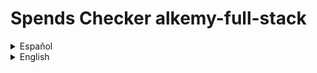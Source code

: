 
# Spends Checker alkemy-full-stack

<details>

  <summary>Español</summary>

  Una aplicación para administración de presupuesto personal, donde puedes guardar con detalle tus ingresos y egresos de dinero y ver un balance de tus operaciones registradas. También puedes tener una mejor organización de ellas clasificándolas por concepto, tipo y categoría.

  ## Motivación para el proyecto

  Este es un proyecto desarrollado para el [desafío Full Stack JS](https://drive.google.com/file/d/1LUY2tZ_OhShoSE2g9cYGGKM1ioFj0MhE/view?usp=sharing) de la aceleración de [Alkemy](https://www.alkemy.org/). Tomé como un reto personal el realizarlo en el menor tiempo posible con una deadline de diez días y aplicar el nuevo conocimiento adquirido en PostgreSQL, Sequelize, Redux Toolkit y Material UI, reforzando la práctica de React.

  ## Estado actual

  El proyecto se encuentra terminado en su mayor parte. En lo relativo a la consigna a cumplir, sólo resta crear un observer que restrinja el renderizado de los registros a diez y únicamente muestre los restantes si el usuario así lo solicita. Además, aunque el diseño que responda a los distintos tamaños de pantalla funciona, se lo ve bastante pobre, debiendo revisar puntos claves para una mejor experiencia del usuario. La página de inicio claramente necesita una mejora. Por otro lado, personalmente considero de importancia agregar algunas funcionalidades extra. Aunque la aplicación es sencilla, resulta básico el permitir agregar y quitar opciones a los filtros a gusto, la posibilidad de acotar los registros a fechas determinadas y que el usuario pueda disponer de otra suma resultante de los filtros aplicados. Considerando el código, algunos componentes aún pueden ser modularizados de mejor manera.

  ## Instalación

  Para instalar esta aplicación y probarla en desarrollo necesitas tener instaladas en tu computadora versiones actualizadas de Node.js, NPM y Git para poder:

  1. Crear e ir a un nuevo directorio.
  2. Inicializar un nuevo repositorio con el comando "git init".
  3. Obtener este repositorio con el comando "git pull https://github.com/andressiri/alkemy-full-stack".
  4. Instalar las dependencias del directorio raíz con el comando "npm install".
  5. Ir al directorio "frontend" e instalar las dependencias con el comando "npm install" nuevamente.
  6. Crear la base de datos PostgreSQL requerida:

      <details>

        <summary>Instalar el servidor PostgreSQL en tu computadora.</summary>

        - Descargar el instalador en [el sitio oficial](https://www.postgresql.org/download/).
        - En Windows considerar que es necesario haber ingresado como administrador o superusuario para realizar la instalación. De ser necesario, se recomienda seguir [las instrucciones para Windows provistas en el sitio oficial](https://www.enterprisedb.com/docs/supported-open-source/postgresql/installer/02_installing_postgresql_with_the_graphical_installation_wizard/01_invoking_the_graphical_installer/).
        - En Mac OS considerar que hay que correr el paquete dmg descargado como usuario administrador. De ser necesario, se recomienda seguir [las instrucciones para Mac OS provistas en el sitio oficial](https://www.enterprisedb.com/postgres-tutorials/installation-postgresql-mac-os).
        - En Ubuntu para Linux seguir [ las instrucciones provistas en el sitio oficial para Ubuntu](https://www.enterprisedb.com/postgres-tutorials/how-install-postgres-ubuntu).
        - Necesitarás la constraseña que ingreses en la instalación para conectarte a la base de datos.

      </details>

      <details>

        <summary>Crear la base de datos y sus tablas:</summary>

        <blockquote>

        <details>

        <summary><strong>Recomendado</strong>: correr el archivo createDatabase.sql provisto en este repositorio.</summary>

        - Conectar a la consola "SQL shell (psql)" (instalada al instalar el servidor PostgreSQL). Los valores por defecto para la conexión son:

            - para Server: "localhost".
            - para Database: "postgres".
            - para Port: "5432".
            - para Username: "postgres".

        Inmediatamente después de ingresar el nombre de usuario (Username), se debe ingresar la contraseña para ese usuario. Para el usuario por defecto (postgres), es la contraseña que se ingresó durante la instalación.
        - Ya en la consola psql correr el comando "\i ruta/a/createDatabase.sql;", donde "ruta/a/" es la ruta al directorio raíz del proyecto. En caso de tener problemas con el nombre de la ruta, considerar cambiar el nombre de los directorios, o mejor aún, simplemente copiar el archivo createDatabase.sql a otro directorio y correrlo desde ahí. También considerar que la ruta puede fallar si no se usa el estilo de barra Unix ("/").
        - Una vez realizado lo anterior con éxito, el proceso debería crear una base de datos llamada andres-siri-alkemy-test, conectarse a ella, crear dos tablas (people y records) y hacer varias (31) inserciones para un usuario falso provisto para probar la aplicación. El email de este usuario es "user@fake.test" y su contraseña es "123456".
        - Si por algún motivo no es posible instalar el archivo createDataba.sql, se puede correr las líneas del archivo en la consola psql o usar pgAdmin 4.

        </details>

        <details>

        <summary>Crearlas usando pgAdmin 4</summary>

        1. Abrir la aplicación "pgAdmin 4" (instalada con el servidor PostgreSQL).
        2. Usar la contraseña que se ingresó durante la instalación.

            ![enter installation password](/assets/README/postgre%20pgadmin/0.%20Enter%20installation%20password.png)

        3. Crear una nueva base de datos.

            ![create a new database](/assets/README/postgre%20pgadmin/1.%20Create%20Database.png)

        4. Nombrarla "andres-siri-alkemy-test" o un nombre a elección.

            ![create a new database menu](/assets/README/postgre%20pgadmin/2.%20Create%20Database%20menu.png)

        5. Crear la primer tabla.

            ![create first table](/assets/README/postgre%20pgadmin/3.%20Create%20first%20table.png)

        6. Nombrar la primer tabla como "people".

            ![name first table](/assets/README/postgre%20pgadmin/4.%20Name%20first%20table.png)

        7. Definir las columnas de la tabla "people".

            ![define first table](/assets/README/postgre%20pgadmin/5.%20Define%20first%20table.png)

        8. Crear la restricción de valor único para la columna "email".

            ![set email unique constraint name](/assets/README/postgre%20pgadmin/6.%20Set%20email%20unique%20constraint%201.png)

            ![set email unique constraint column](/assets/README/postgre%20pgadmin/7.%20Set%20email%20unique%20constraint%202.png)

        9. Crear una segunda tabla.

            ![create a second table](/assets/README/postgre%20pgadmin/8.%20Create%20second%20table.png)

        10. Nombrar la segunda tabla como "records".

            ![name second table](/assets/README/postgre%20pgadmin/9.%20Name%20second%20table.png)

        11. Definir las columnas de la tabla "records".

            ![define second table](/assets/README/postgre%20pgadmin/10.%20Define%20second%20table.png)

        12. Crear la restricción de llave foránea para la columna "user_uuid".

            ![set foreign key constraint name](/assets/README/postgre%20pgadmin/11.%20Set%20foreign%20key%20constraint%20to%20user_uuid%201.png)

            ![set foreign key constraint conditions](/assets/README/postgre%20pgadmin/12.%20Set%20foreign%20key%20constraint%20to%20user_uuid%202.png)

        13. Crear la restricción de valores válidos para la columna "operation_type".

            ![set operation_type constraint name](/assets/README/postgre%20pgadmin/13.%20Set%20operation_type%20valid%20values%201.png)

            ![set operation_type constraint conditions](/assets/README/postgre%20pgadmin/14.%20Set%20operation_type%20valid%20values%202.png)

        </details>

        </blockquote>

      </details>

  7. Crear un archivo .env en el directorio raíz con las siguientes variables:

          NODE_ENV = development
          DB_NAME = < andres-siri-alkemy-test o el nombre de tu base de datos PostgreSQL >
          DB_USERNAME = < "postgres" (default) o tu nombre de usuario para esa base de datos de PostgreSQL >
          DB_PASSWORD = < la contraseña para ese usuario de PostgreSQL >
          JWT_SECRET = < una cadena que quieras usar como secreto para el token de JWT >
          MAILER_MAIL = < tu dirección de email de <strong>gmail</strong> >
          MAIL_PASSWORD" = < tu "contraseña de aplicación" generada desde google" > (no es la constraseña de tu email)

      <details>

      <summary>Cómo generar una contraseña de aplicación en Google</summary>

      Para generar una nueva contraseña de aplicación seguir los siguientes pasos:

      1. En una nueva pestaña de Chrome ir a "Gestionar tu cuenta de Google".

          ![gestionar tu cuenta de google](/assets/README/gmail%20application%20password/1.%20Gestionar%20tu%20cuenta%20de%20Google.png)

      2. Ir a "Iniciar sesión en Google" en la sección de "Seguridad" y clickear en "Contraseñas de aplicaciones". Notar que es necesario tener la verificación en dos pasos activada para poder hacer esto.

          ![ir a contraseñas de aplicaciones](/assets/README/gmail%20application%20password/2.%20Ir%20a%20contrase%C3%B1as%20de%20aplicaciones.png)

      3. Crear una nueva constraseña de aplicación, el nombre es indistinto.

          ![crear una nueva constraseña de aplicación](/assets/README/gmail%20application%20password/3.%20Crear%20una%20nueva%20contrase%C3%B1a%20de%20aplicaci%C3%B3n.png)

      4. Obtener la nueva contraseña de aplicación creada.

          ![obtener la nueva contraseña de aplicación](/assets/README/gmail%20application%20password/4.%20Obtener%20la%20constrase%C3%B1a%20de%20aplicaci%C3%B3n.png)

      </details>

  8. Finalmente, para correr el cliente en el puerto 3000 usar el comando "npm run client" en el directorio raíz, y para el servidor en el puerto 8080 usar el comando "npm run server", también en el directorio raíz.

  ## Documentación de la API

  La API que brinda el servidor, creada para la aplicación, está [documentada y publicada con Postman](https://documenter.getpostman.com/view/16003276/Uyxeonsr). Ahí puedes cargar y correr la API en postman directamente o usar postman en el navegador, utilizando el botón que dice "Run in Postman" ubicado en la esquina superior derecha de la ventana.

  ![API postman documentation](/assets/README/API/API%20postman%20documentation.png)

  ## Organización del código
  
  El código está organizado en archivos y directorios teniendo en cuenta la separación de intereses lo más posible. De esta manera los archivos tratan de ser lo más concisos que puedan y hacerse cargo de una sola acción de ser posible, incluso dando como resultado un archivo realmente corto, como algunos controladores en el directorio backend. Pero algunos de ellos deben agrupar varias acciones para encapsular una funcionalidad o una lógica, incluso si resultan en un archivo realmente largo, como los "slices" para el manejo de estados. Dicho esto, la mayor parte de la estructura y los nombres de los directorios en frontend siguen lo que es dado al usar "create-react-app" y el paquete "react-redux" que incluye Redux Toolkit.

  ## Tecnologías utilizadas

  Esta sección lista las tecnologías o frameworks que fueron utilizados para hacer le proyecto, con una breve descripción y la razón o intención de utlizarlas.

  <details>

  <summary>Node JS</summary>

  [Node.js](https://nodejs.org/es) es un entorno de ejecución orientado a eventos asíncronos para JavaScript construido con [V8, motor de JavaScript de Chrome](https://v8.dev/), y diseñado para crear aplicaciones network escalables. Por supuesto Node.js tiene varios pros y contras comparado con otros lenguajes y frameworks con los que compite, pero las principales razones que explican por qué lo elegí para este pequeño proyecto son, primero, por la ventaja de poder utilizar "Javascript en todos lados", siendo que Node.js soporta Javascript tanto en el lado del cliente como en el lado del servidor, y segundo, el vasto repositorio de librerías al que se tiene acceso con Node Package Manager.

  </details>

  <details>

  <summary>Express</summary>

  [Express](https://expressjs.com/es) es una infraestructura web rápida, minimalista y flexible para Node.js que proporciona un conjunto sólido de prestaciones. La principal razón por la cual la elegí es que, sin agregar muchas restricciones, hace mucho más claro y fácil el control de las peticiones y las respuestas y el diseño de rutas con, como dice en su sitio oficial, "con miles de métodos de programa de utilidad HTTP y middleware a su disposición".

  </details>
  
  <details>

  <summary>PostgreSQL</summary>

  [PostgreSQL](https://www.postgresql.org/) es un poderoso sistema de bases de datos objeto-relacional. Como fue requerida una base de datos relacional en el desafío la elegí, pero una de las razones para tomar esta decisión en lugar de elegir otra base de datos relacional es que es de código abierto con más de 30 años de actividad y hay una gran cantidad de información fácil de encontrar que describe cómo instalarla y utilizarla en la documentación oficial. Otra razón importante es que algunas funciones, como crear, actualizar o eliminar, en mi opinión, tienen un mejor retorno de información luego de que la acción es realizada.

  </details>

  <details>

  <summary>Sequelize</summary>

  [Sequelize](https://sequelize.org/) es un moderno Mapeador de Objetos Relacionales u ORM (por las siglas en inglés de Object Relational Mapping) para TypeScript y Node.js en conjunto con PostgresSQL y otras bases de datos relacionales SQL. Siendo un ORM, Sequelize me permite acceder a la base de datos usando una lógica orientada a objetos con Javascript, una gran ventaja considerando que me fue solicitado que las URLS de mi servidor respondan utilizando datos JSON. 

  </details>

  <details>

  <summary>Json Web Token</summary>

  [JSON Web Token (JWT)](https://jwt.io/) es un estándar abierto ([RFC 7519](https://datatracker.ietf.org/doc/html/rfc7519)) que define una forma compacta y contenida en sí misma de transmitir de forma segura información entre dos partes en formato de objeto JSON. Esta información puede ser verificada y es confiable porque está cifrada digitalmente, ya que los tokens pueden ser cifrados utilizando un secreto o un par de llaves público/privado. Elegí esto para mis métodos de autorización y autenticación porque resulta en una manera bastante sencilla de llevarlos a cabo y, habiendo utilizado [Passport](https://www.passportjs.org/) antes, quería aprender algo más. Lo encontré mejor porque tiene menos restricciones, aunque Passport provea un middleware ya incluído que tuve que desarrollar en este caso.

  </details>

  <details>

  <summary>React JS</summary>

  [React](https://es.reactjs.org/) es una librería de Javascript de código abierto eficiente, declarativa, y flexible para construir interfaces de usuario simples, rápidas, y escalables para el frontend de aplicaciones web. Utiliza JSX que es una extensión de sintaxis de JavaScript que permite mezclar HTML, lo que facilita el desarrollo de componentes. Como yo ya he elegido aprender React primero en mi proceso de aprendizaje, decidí utilizarlo nuevamente para este proyecto para aprender más y ganar experiencia. Elegí React en su momento por recomendaciones, siendo que estoy de acuerdo con las razones que me dieron: que es más fácil de aprender y usar en un principio y que tiene un enorme potencial cuando se lo aprende en profundidad, que tiene un gran apoyo de la comunidad y que es empleado ampliamente en el mercado laboral IT; junto con otras ventajas tecnológicas como un renderizado rápido.

  </details>

  <details>

  <summary>Redux - Redux Toolkit</summary>

  [Redux](https://es.redux.js.org/) es un contenedor predecible del estado de aplicaciones JavaScript que ayuda a manejarlo y escribir aplicaciones que se comporten consistentemente. [Redux Toolkit](https://redux-toolkit.js.org/) es el set de herramientas oficial, estructurado y con baterías incluídas para un desarrollo eficiente con Redux, construído sobre Redux pero con muchas más ventajas. Decidí utilizarlos con la intención de aprender más tecnologías, conocía Redux pero nunca la había implementado en un proyecto, siempre me pareció correcto y más fácil y mejor usar el contexto de React. Pero el conocer Redux Toolkit me hizo querer probarlos, y encontré una tecnología fantástica. Aún teniendo mucho que aprender, me resultan excelentes para manejar las peticiones a APIs con createAsyncThunk y una gran manera de mejorar la separación de intereses creando fragmentos ( o rebanadas- slices) del estado para manejarlo.

  </details>

  <details>

  <summary>Material UI</summary>

  [Material UI](https://mui.com/) es un proyecto de código abierto que cuenta con componentes de React que implementan Material Design de Google. Estaba decidido a empezar mi viaje con los frameworks de css para frontend e iba a construir una aplicación de React pequeña y simple, entonces en esa situación me vi atraído hacia Material UI, teniendo en consderación [Bootstrap](https://getbootstrap.com/) para aprender más adelante. También intenté sacar ventaja de la paleta de colores que viene por default gracias al diseño "material".

  </details>

  <details>

  <summary>Extra libraries</summary>

  - [bcryptjs](https://www.npmjs.com/package/bcryptjs): es una librería que ayuda a encriptar las constraseñas, para una mejor seguridad.
  - [express-session](https://www.npmjs.com/package/express-session): ayuda a crear un middleware de sesión, que necesitaba para poder almacenar el código y la dirección de correo electrónico para el proceso de verificación de identidad del usuario.
  - [express-async-handler](https://www.npmjs.com/package/express-async-handler): un middleware simple para manejar excepciones dentro de una ruta asíncrona de express y pasarlas a un controlador de error de express, que también usé porque resulta en un código mucho más claro y limpio.
  - [nodemailer](https://nodemailer.com/about/): es un módulo para aplicaciones de Node.js que permite enviar correos elctrónicos de manera muy fácil.
  - [axios](https://axios-http.com/): es un cliente HTTP basado en promesas para node.js y el navegador, no es que lo necesitara realmente, solo intenté cambiar fetch y aprender axios también.
  - [material-react-toastify](https://www.npmjs.com/package/material-react-toastify): permite agregar barritas de notificaciones a la aplicación de manera sencilla, y esta creado en cumplimiento con la hoja de especificaciones de diseño de Material.io.
  - [react-router-dom](https://v5.reactrouter.com/): es la librería de mapeo de rutas de React estándar, mantiene la Interfaz de Usuario en sintonía con la URL y tiene una colección de componentes de navegación.
  - [react-beforeunload](https://www.npmjs.com/package/react-beforeunload): Un componente y hook de React que escucha el evento beforeunload de la ventana.

  </details>

</details>

<details>

  <summary>English</summary>

  An app for personal budget administration, where you can save your money incomes and outcomes with detail and see a balance of your registered operations. You can also get a better organization sorting them by concept, type and category.

  ## Motivation for the project

  This is a project developed for the [Full Stack Challenge JS](https://drive.google.com/file/d/1LUY2tZ_OhShoSE2g9cYGGKM1ioFj0MhE/view?usp=sharing) of [Alkemy's](https://www.alkemy.org/) acceleration. I took it as a personal defiance making it in the lesser time possible with a ten days deadline and apply the recently acquired knowledge of PostgreSQL, Sequelize, Redux Toolkit and Material UI, strengthening the React practice.

  ## Build status

  The project is mostly finished. In relation to the assignment to fulfill, it's just missing the creation of an observer that restricts the records rendering to ten and just shows the rest of them if the user requires to do so. Furthermore, besides the design is responsive, it seems pretty poor, so it's important to check some breakpoints for a better user experience. The landing page clearly needs an improvement. On the other hand, I personally think that it is important to incorporate some functionalities, like allow adding or deleting options to the filters as pleased, the possibility to delimit the records to certain dates and that the user can have another addition after filters are applied. Regarding the code, some components may be modularized in a better way.

  ## Installation
  
  To install this app for development mode testing you need to have installed in your computer updated versions of Node.js, NPM and Git in order to follow this steps:

  1. Create and go to a new directory.
  2. Initialize a new repository with "git init" command.
  3. Git pull this repository with "git pull https://github.com/andressiri/alkemy-full-stack" command.
  4. Install root directory dependencies with "npm install" command.
  5. Move to "frontend" directory and install client dependencies with the "npm install" command again.
  6. Create the PostgreSQL required database:

      <details>

        <summary>Install PostgreSQL server in your computer.</summary>

        - Download the installer at [official site](https://www.postgresql.org/download/).
        - In Windows consider you need to be logged as administrator or superuser to perform and installation. If needed, follow the [instructions provided at official site for Windows](https://www.enterprisedb.com/docs/supported-open-source/postgresql/installer/02_installing_postgresql_with_the_graphical_installation_wizard/01_invoking_the_graphical_installer/).
        - In Mac OS consider you have to run the downloaded dmg package as administrator user. If needed, follow the [instructions provided at official site for Mac OS](https://www.enterprisedb.com/postgres-tutorials/installation-postgresql-mac-os).
        - In Ubuntu for Linux follow the [instructions provided at official site for Ubuntu](https://www.enterprisedb.com/postgres-tutorials/how-install-postgres-ubuntu).
        - You will need the password your enter in the installation to connect to the database.

      </details>

      <details>

        <summary>Create the database and it's tables:</summary>

        <blockquote>

        <details>

        <summary><strong>Recommended</strong>: run the createDatabase.sql file provided in this repository.</summary>

        - Connect to the "SQL shell (psql)" console (installed with the PostgreSQL server). The default values for connection are: 

            - for Server: "localhost".
            - for Database: "postgres".
            - for Port: "5432".
            - for Username: "postgres".

        Right after entering the username, you should enter the password for that user. For the default user (postgres), it is the password you provided in the installation.
        - In the psql console run the command "\i path/to/createDatabase.sql;", where "path/to/" is the path to this project root folder. If you have problems with the path name, consider changing the directories names or, better, just copy the createDatabase.sql file to another directory and run it from there. Also notice that the path may be wrong if you don't use the Unix style slash ("/").
        - Once you have successfully done this, it should create a database named andres-siri-alkemy-test, connect to it, create two tables (people and records) and make many (31) insertions for a fake user created for testing. This user email is "user@fake.test" and it's password is "123456".
        - If for some reason you can't install the createDataba.sql file, you can run the lines of that file in the psql console or use pgAdmin 4.

        </details>

        <details>

        <summary>Create them using pgAdmin 4</summary>

        1. Open the "pgAdmin 4" application (installed with the PostgreSQL server).
        2. Use the password you entered during the installation.

            ![enter installation password](/assets/README/postgre%20pgadmin/0.%20Enter%20installation%20password.png)

        3. Create a new database.

            ![create a new database](/assets/README/postgre%20pgadmin/1.%20Create%20Database.png)

        4. Name it "andres-siri-alkemy-test" or a name of your choice.

            ![create a new database menu](/assets/README/postgre%20pgadmin/2.%20Create%20Database%20menu.png)

        5. Create the first table.

            ![create first table](/assets/README/postgre%20pgadmin/3.%20Create%20first%20table.png)

        6. Name the first table as "people".

            ![name first table](/assets/README/postgre%20pgadmin/4.%20Name%20first%20table.png)

        7. Define "people" table columns.

            ![define first table](/assets/README/postgre%20pgadmin/5.%20Define%20first%20table.png)

        8. Set "email" column unique constraint.

            ![set email unique constraint name](/assets/README/postgre%20pgadmin/6.%20Set%20email%20unique%20constraint%201.png)

            ![set email unique constraint column](/assets/README/postgre%20pgadmin/7.%20Set%20email%20unique%20constraint%202.png)

        9. Create a second table.

            ![create a second table](/assets/README/postgre%20pgadmin/8.%20Create%20second%20table.png)

        10. Name second table as "records".

            ![name second table](/assets/README/postgre%20pgadmin/9.%20Name%20second%20table.png)

        11. Define "records" table columns.

            ![define second table](/assets/README/postgre%20pgadmin/10.%20Define%20second%20table.png)

        12. Set foreign constraint to the "user_uuid" column.

            ![set foreign key constraint name](/assets/README/postgre%20pgadmin/11.%20Set%20foreign%20key%20constraint%20to%20user_uuid%201.png)

            ![set foreign key constraint conditions](/assets/README/postgre%20pgadmin/12.%20Set%20foreign%20key%20constraint%20to%20user_uuid%202.png)

        13. Set operation_type column valid values.

            ![set operation_type constraint name](/assets/README/postgre%20pgadmin/13.%20Set%20operation_type%20valid%20values%201.png)

            ![set operation_type constraint conditions](/assets/README/postgre%20pgadmin/14.%20Set%20operation_type%20valid%20values%202.png)

        </details>

        </blockquote>

      </details>

  7. Create a .env file at the root directory with the following variables:

          NODE_ENV = development
          DB_NAME = < andres-siri-alkemy-test or your PostgreSQL database name >
          DB_USERNAME = < "postgres" (default) or your PostgreSQL user name >
          DB_PASSWORD = < your PostgreSQL password for previous username >
          JWT_SECRET = < whatever you want, to use as JWT secret >
          MAILER_MAIL = < your <strong>gmail</strong> email address >
          MAIL_PASSWORD" = < the "application password" generated with google > (not your email password)

      <details>

      <summary>How to generate application password</summary>

      To generate a new application password follow the next steps:

      1. In a new Chrome tab go to "Manage your Google Account".

          ![go to Manage your Google Account](/assets/README/gmail%20application%20password/1.%20Manage%20your%20google%20account.png)

      2. Go to "Signing in to Google" in the "Security" section and click into "App passwords". Notice you must have your 2-Step Verification activated in order to do this.

          ![go to app passwords](/assets/README/gmail%20application%20password/2.%20Go%20to%20app%20passwords.png)

      3. Create a new application password, you can name it as you want.

          ![create a new application password](/assets/README/gmail%20application%20password/3.%20Create%20a%20new%20application%20password.png)

      4. Get the new password created.

          ![get the new password](/assets/README/gmail%20application%20password/4.%20Get%20the%20new%20password.png)

      </details>

  8. Finally, to run the client at port 3000 use "npm run client" command at root directory, and for the server at port 8080 use "npm run server" command, also at root directory.

  ## API documentation

  The API that provides the server, created for the application, is [documented and published with Postman](https://documenter.getpostman.com/view/16003276/Uyxeonsr). There you can load and run the API in postman directly or use postman in the web browser, using the button that says "Run in Postman" located in the right superior corner of the window.

  ![API postman documentation](/assets/README/API/API%20postman%20documentation.png)

  ## Code arrangement
  
  The code is arranged in files and directories taking in consideration the separation of concerns the most possible. In that way files try to be the more consice they can be and take care of just one action if possible, even giving as result really short files, like some controllers at the backend directory. But some of them must group many actions to encapsulate a functionality or a logic, even if it results in a really large file, like the states management slices. With that said, most of the structure and directories names at frontend follow what is given by using "create-react-app" and "react-redux" package that includes Redux Toolkit.

  ## Technologies used

  This section lists technologies or frameworks that have been used to do the project, with a brief description and the reason or intention of using them.

  <details>

  <summary>Node JS</summary>

  [Node.js](https://nodejs.org/) is an asynchronous event-driven JavaScript runtime built on [Chrome's V8 JavaScript engine](https://v8.dev/) designed to build scalable network applications. Of course Node.js has many pros and cons compared with other copeting languages and frameworks, but the main reasons that explain why I chose it for this small project are, first, because of the "Javascript everywhere" advantage, as Node.js supports JavaScript both client-side and server-side, and second, the vast libraries repository you can access with the Node Package Manager.

  </details>

  <details>

  <summary>Express</summary>

  [Express](https://expressjs.com/) is a fast, unopinionated and minimalist web framework for Node.js that provides a robust set of features. The main reason I chose it is because, without adding many restrictions, it makes much more clear and easier to control requests and responses and to design routes with, as it says in it's official site, "a myriad of HTTP utility methods and middleware at your disposal".

  </details>
  
  <details>

  <summary>PostgreSQL</summary>

  [PostgreSQL](https://www.postgresql.org/) is a powerful object-relational database system. As it was required a relational database in the challenge I chose it, but one of the reasons for this decision over choosing other relational databases is that it is open-source with over 30 years of active and there is a wealth of information to be found describing how to install and use it through the official documentation. Other important reason is that some features, like create, update or delete, in my opinion, have better feedback or information returned after the action is done.

  </details>

  <details>

  <summary>Sequelize</summary>

  [Sequelize](https://sequelize.org/) is a modern TypeScript and Node.js Object Relational Mapping tool for PostgresSQL and more relational SQL databases. As an ORM Sequelize allows me to access the database using the object-oriented logic with Javascript, a great advantage considering I was required that my server URLS should return JSON data. 

  </details>

  <details>

  <summary>Json Web Token</summary>

  [JSON Web Token (JWT)](https://jwt.io/) is an open standard ([RFC 7519](https://datatracker.ietf.org/doc/html/rfc7519)) that defines a compact and self-contained way for securely transmitting information between parties as a JSON object. This information can be verified and trusted because it is digitally signed. JWTs can be signed using a secret or a public/private key pair. I chose this to use for my authorization and authentication methods as it results in a pretty simple way of doing it, and having used [Passport](https://www.passportjs.org/) before, I wanted to learn something else. I found it better as it has less restrictions, besides Passport provides a middleware built on that I had to develop instead.

  </details>

  <details>

  <summary>React JS</summary>

  [React](https://reactjs.org/) is an efficient, declarative, and flexible open-source JavaScript library for building simple, fast, and scalable user interfaces for frontends of web applications. It uses JSX which is basic JavaScript that allows HTML quoting, what facilitates developing components. As I have chosen to first learn React in my path, I decided to use it again for this project to learn more about it and gain experience. I chose React because it had been recommended to me and I agree that it is easier to learn and use at start and has a giant potencial when learned in depth, it has a strong community support and is widely used in the IT market, with other technological advantages as fast rendering.

  </details>

  <details>

  <summary>Redux - Redux Toolkit</summary>

  [Redux](https://redux.js.org/) is a Predictable State Container for Javascript Apps that helps managing state and write applications that behave consistently. [Redux Toolkit](https://redux-toolkit.js.org/) is the official, opinionated, batteries-included toolset for efficient Redux development, built over Redux but with much more advantages. I decided to use them with the intention of learning more technologies, I knew Redux but never used it properly in a project before, it always seemed easier and a better option to use React context. But knowing about Redux Toolkit made me wanna try it, and I found out a fantastic technology. Still having a lot to learn, I found that it is great for managing queries to APIs with createAsyncThunk and a great way to boost the separation of concerns creating slices to manage the state.

  </details>

  <details>

  <summary>Material UI</summary>

  [Material UI](https://mui.com/) is an open-source project that features React components that implement Google's Material Design. I was decided to start my journey with frontend css frameworks and I was going to build a small and simple React application, so in that situation I was attracted to use Material UI, putting a pin in [Bootstrap](https://getbootstrap.com/) to learn it later. I also tried to take advantage of the material design default colors pallette.

  </details>

  <details>

  <summary>Extra libraries</summary>

  - [bcryptjs](https://www.npmjs.com/package/bcryptjs): it is a library that helps hash passwords, for a better security.
  - [express-session](https://www.npmjs.com/package/express-session): helps create a session middleware, that I needed to store the code and the email address for user identity verification process.
  - [express-async-handler](https://www.npmjs.com/package/express-async-handler): Simple middleware for handling exceptions inside of async express routes and passing them to your express error handlers, which I used also because it results in a much cleaner code.
  - [nodemailer](https://nodemailer.com/about/): is a module for Node.js applications to allow easy as cake email sending.
  - [axios](https://axios-http.com/): is a promise-based HTTP Client for node.js and the browser, not that I really needed it, just trying to change from fetch and learn axios too.
  - [material-react-toastify](https://www.npmjs.com/package/material-react-toastify): it allows you to add notification snackbars to your app with ease, and it has been made in compliance with Material.io design spec-sheet.
  - [react-router-dom](https://v5.reactrouter.com/): is the standard routing library for React, it keeps your UI in sync with the URL and has a collection of navigational components.
  - [react-beforeunload](https://www.npmjs.com/package/react-beforeunload): React component and hook which listens to the beforeunload window event.

  </details>

</details>
